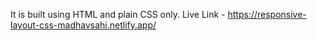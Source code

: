 It is built using HTML and plain CSS only.
Live Link - https://responsive-layout-css-madhavsahi.netlify.app/
